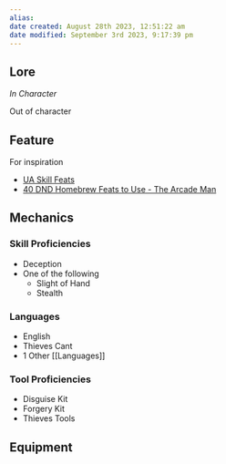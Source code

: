 ```yaml
---
alias: 
date created: August 28th 2023, 12:51:22 am
date modified: September 3rd 2023, 9:17:39 pm
---
```

## Lore
*In Character*

Out of character
## Feature
For inspiration
- [UA Skill Feats](https://media.wizards.com/2017/dnd/downloads/UA-SkillFeats.pdf)
- [40 DND Homebrew Feats to Use - The Arcade Man](https://thearcademan.net/dnd-homebrew-feats/)
## Mechanics
### Skill Proficiencies
- Deception
- One of the following
	- Slight of Hand
	- Stealth
### Languages
- English
- Thieves Cant
- 1 Other [[Languages]]
### Tool Proficiencies
- Disguise Kit
- Forgery Kit
- Thieves Tools

## Equipment
